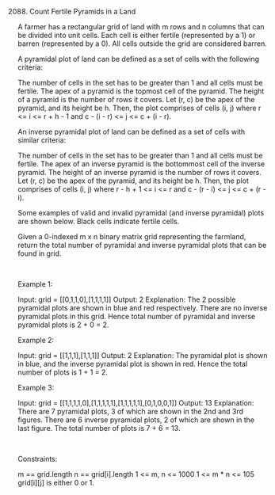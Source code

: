 2088. Count Fertile Pyramids in a Land

A farmer has a rectangular grid of land with m rows and n columns that can be divided into unit cells. Each cell is either fertile (represented by a 1) or barren (represented by a 0). All cells outside the grid are considered barren.

A pyramidal plot of land can be defined as a set of cells with the following criteria:

The number of cells in the set has to be greater than 1 and all cells must be fertile.
The apex of a pyramid is the topmost cell of the pyramid. The height of a pyramid is the number of rows it covers. Let (r, c) be the apex of the pyramid, and its height be h. Then, the plot comprises of cells (i, j) where r <= i <= r + h - 1 and c - (i - r) <= j <= c + (i - r).

An inverse pyramidal plot of land can be defined as a set of cells with similar criteria:

The number of cells in the set has to be greater than 1 and all cells must be fertile.
The apex of an inverse pyramid is the bottommost cell of the inverse pyramid. The height of an inverse pyramid is the number of rows it covers. Let (r, c) be the apex of the pyramid, and its height be h. Then, the plot comprises of cells (i, j) where r - h + 1 <= i <= r and c - (r - i) <= j <= c + (r - i).

Some examples of valid and invalid pyramidal (and inverse pyramidal) plots are shown below. Black cells indicate fertile cells.

Given a 0-indexed m x n binary matrix grid representing the farmland, return the total number of pyramidal and inverse pyramidal plots that can be found in grid.

 

Example 1:

Input: grid = [[0,1,1,0],[1,1,1,1]]
Output: 2
Explanation: The 2 possible pyramidal plots are shown in blue and red respectively.
There are no inverse pyramidal plots in this grid. 
Hence total number of pyramidal and inverse pyramidal plots is 2 + 0 = 2.


Example 2:

Input: grid = [[1,1,1],[1,1,1]]
Output: 2
Explanation: The pyramidal plot is shown in blue, and the inverse pyramidal plot is shown in red. 
Hence the total number of plots is 1 + 1 = 2.


Example 3:

Input: grid = [[1,1,1,1,0],[1,1,1,1,1],[1,1,1,1,1],[0,1,0,0,1]]
Output: 13
Explanation: There are 7 pyramidal plots, 3 of which are shown in the 2nd and 3rd figures.
There are 6 inverse pyramidal plots, 2 of which are shown in the last figure.
The total number of plots is 7 + 6 = 13.


 

Constraints:

m == grid.length
n == grid[i].length
1 <= m, n <= 1000
1 <= m * n <= 105
grid[i][j] is either 0 or 1.